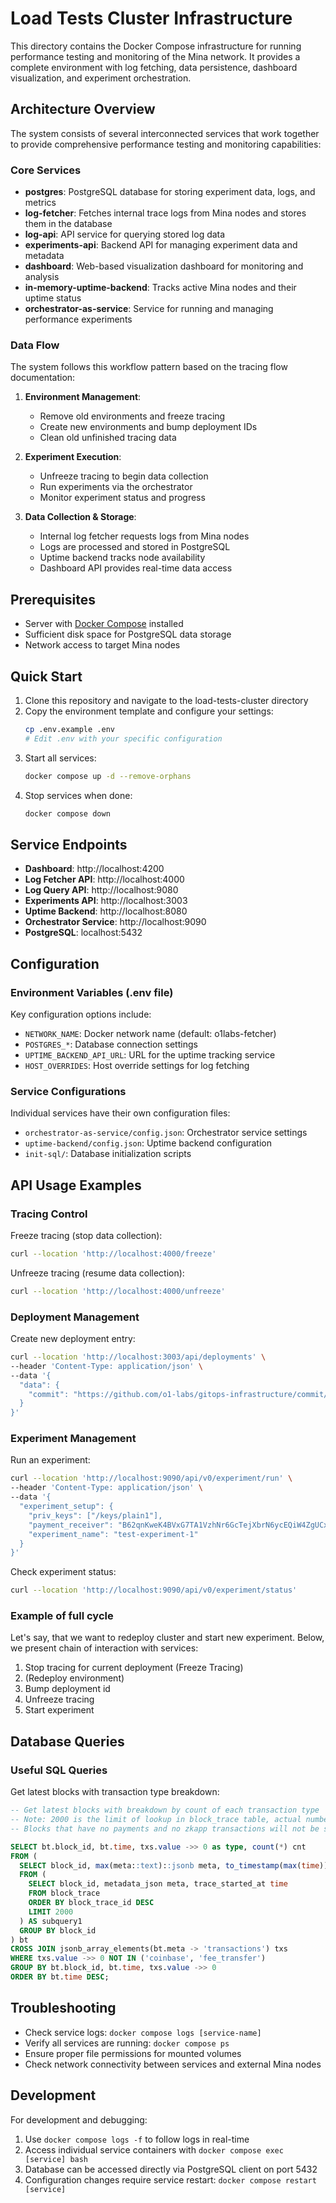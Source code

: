 # Load Tests Cluster Infrastructure

This directory contains the Docker Compose infrastructure for running performance testing and monitoring of the Mina network. It provides a complete environment with log fetching, data persistence, dashboard visualization, and experiment orchestration.

## Architecture Overview

The system consists of several interconnected services that work together to provide comprehensive performance testing and monitoring capabilities:

### Core Services

- **postgres**: PostgreSQL database for storing experiment data, logs, and metrics
- **log-fetcher**: Fetches internal trace logs from Mina nodes and stores them in the database
- **log-api**: API service for querying stored log data
- **experiments-api**: Backend API for managing experiment data and metadata
- **dashboard**: Web-based visualization dashboard for monitoring and analysis
- **in-memory-uptime-backend**: Tracks active Mina nodes and their uptime status
- **orchestrator-as-service**: Service for running and managing performance experiments

### Data Flow

The system follows this workflow pattern based on the tracing flow documentation:

1. **Environment Management**:
   - Remove old environments and freeze tracing
   - Create new environments and bump deployment IDs
   - Clean old unfinished tracing data

2. **Experiment Execution**:
   - Unfreeze tracing to begin data collection
   - Run experiments via the orchestrator
   - Monitor experiment status and progress

3. **Data Collection & Storage**:
   - Internal log fetcher requests logs from Mina nodes
   - Logs are processed and stored in PostgreSQL
   - Uptime backend tracks node availability
   - Dashboard API provides real-time data access

## Prerequisites

- Server with [Docker Compose](https://docs.docker.com/compose/) installed
- Sufficient disk space for PostgreSQL data storage
- Network access to target Mina nodes

## Quick Start

1. Clone this repository and navigate to the load-tests-cluster directory
2. Copy the environment template and configure your settings:
   ```bash
   cp .env.example .env
   # Edit .env with your specific configuration
   ```
3. Start all services:
   ```bash
   docker compose up -d --remove-orphans
   ```
4. Stop services when done:
   ```bash
   docker compose down
   ```

## Service Endpoints

- **Dashboard**: http://localhost:4200
- **Log Fetcher API**: http://localhost:4000
- **Log Query API**: http://localhost:9080
- **Experiments API**: http://localhost:3003
- **Uptime Backend**: http://localhost:8080
- **Orchestrator Service**: http://localhost:9090
- **PostgreSQL**: localhost:5432

## Configuration

### Environment Variables (.env file)

Key configuration options include:

- `NETWORK_NAME`: Docker network name (default: o1labs-fetcher)
- `POSTGRES_*`: Database connection settings
- `UPTIME_BACKEND_API_URL`: URL for the uptime tracking service
- `HOST_OVERRIDES`: Host override settings for log fetching

### Service Configurations

Individual services have their own configuration files:

- `orchestrator-as-service/config.json`: Orchestrator service settings
- `uptime-backend/config.json`: Uptime backend configuration
- `init-sql/`: Database initialization scripts

## API Usage Examples

### Tracing Control

Freeze tracing (stop data collection):
```bash
curl --location 'http://localhost:4000/freeze'
```

Unfreeze tracing (resume data collection):
```bash
curl --location 'http://localhost:4000/unfreeze'
```

### Deployment Management

Create new deployment entry:
```bash
curl --location 'http://localhost:3003/api/deployments' \
--header 'Content-Type: application/json' \
--data '{
  "data": {
    "commit": "https://github.com/o1-labs/gitops-infrastructure/commit/YOUR_COMMIT_HASH"
  }
}'
```

### Experiment Management

Run an experiment:
```bash
curl --location 'http://localhost:9090/api/v0/experiment/run' \
--header 'Content-Type: application/json' \
--data '{
  "experiment_setup": {
    "priv_keys": ["/keys/plain1"],
    "payment_receiver": "B62qnKweK4BVxG7TA1VzhNr6GcTejXbrN6ycEQiW4ZgUCxHuWTQta4i",
    "experiment_name": "test-experiment-1"
  }
}'
```

Check experiment status:
```bash
curl --location 'http://localhost:9090/api/v0/experiment/status'
```

### Example of full cycle

Let's say, that we want to redeploy cluster and start new experiment. Below, we present chain of interaction with services:

1. Stop tracing for current deployment (Freeze Tracing)
2. (Redeploy environment)
3. Bump deployment id
4. Unfreeze tracing
5. Start experiment

## Database Queries

### Useful SQL Queries

Get latest blocks with transaction type breakdown:
```sql
-- Get latest blocks with breakdown by count of each transaction type
-- Note: 2000 is the limit of lookup in block_trace table, actual number of blocks will be less
-- Blocks that have no payments and no zkapp transactions will not be shown

SELECT bt.block_id, bt.time, txs.value ->> 0 as type, count(*) cnt
FROM (
  SELECT block_id, max(meta::text)::jsonb meta, to_timestamp(max(time)) time
  FROM (
    SELECT block_id, metadata_json meta, trace_started_at time
    FROM block_trace
    ORDER BY block_trace_id DESC
    LIMIT 2000
  ) AS subquery1
  GROUP BY block_id
) bt
CROSS JOIN jsonb_array_elements(bt.meta -> 'transactions') txs
WHERE txs.value ->> 0 NOT IN ('coinbase', 'fee_transfer')
GROUP BY bt.block_id, bt.time, txs.value ->> 0
ORDER BY bt.time DESC;
```

## Troubleshooting

- Check service logs: `docker compose logs [service-name]`
- Verify all services are running: `docker compose ps`
- Ensure proper file permissions for mounted volumes
- Check network connectivity between services and external Mina nodes

## Development

For development and debugging:

1. Use `docker compose logs -f` to follow logs in real-time
2. Access individual service containers with `docker compose exec [service] bash`
3. Database can be accessed directly via PostgreSQL client on port 5432
4. Configuration changes require service restart: `docker compose restart [service]`
